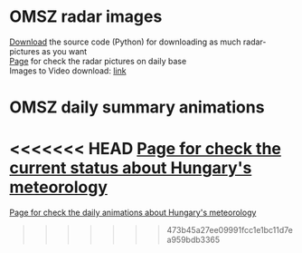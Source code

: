 # OMSZ radar images

[Download](./script.py) the source code (Python) for downloading as much radar-pictures as you want\
[Page](./radar.html) for check the radar pictures on daily base\
Images to Video download: [link](https://download.cnet.com/Images-to-video/3000-2192_4-75936368.html)

# OMSZ daily summary animations

<<<<<<< HEAD
[Page for check the current status about Hungary's meteorology](./current.html)
=======
[Page for check the daily animations about Hungary's meteorology](https://palfigergely.github.io/OMSZ-data/radar.html) 
>>>>>>> 473b45a27ee09991fcc1e1bc11d7ea959bdb3365
